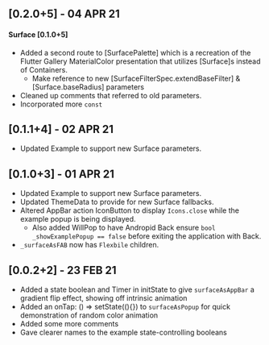 ## [0.2.0+5] - 04 APR 21
#### Surface [0.1.0+5]

* Added a second route to [SurfacePalette] which is a recreation of the Flutter Gallery
  MaterialColor presentation that utilizes [Surface]s instead of Containers.
  * Make reference to new [SurfaceFilterSpec.extendBaseFilter] & [Surface.baseRadius] parameters
* Cleaned up comments that referred to old parameters.
* Incorporated more `const`

## [0.1.1+4] - 02 APR 21

* Updated Example to support new Surface parameters.

## [0.1.0+3] - 01 APR 21

* Updated Example to support new Surface parameters.
* Updated ThemeData to provide for new Surface fallbacks.
* Altered AppBar action IconButton to display `Icons.close` while the example popup is being displayed.
  * Also added WillPop to have Andropid Back ensure `bool _showExamplePopup == false` before exiting the application with Back.
* `_surfaceAsFAB` now has `Flexbile` children.

## [0.0.2+2] - 23 FEB 21

* Added a state boolean and Timer in initState to give `surfaceAsAppBar` a gradient flip effect, showing off intrinsic animation
* Added an onTap: () => setState((){}) to `surfaceAsPopup` for quick demonstration of random color animation
* Added some more comments
* Gave clearer names to the example state-controlling booleans
